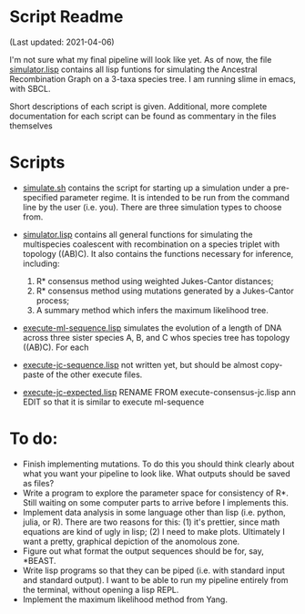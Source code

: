 # Script Readme
(Last updated: 2021-04-06)

I'm not sure what my final pipeline will look like yet. As of now, the file [simulator.lisp](simulator.lisp) contains all lisp funtions for simulating the Ancestral Recombination Graph on a 3-taxa species tree. I am running slime in emacs, with SBCL.

Short descriptions of each script is given. Additional, more complete documentation for each script can be found as commentary in the files themselves

# Scripts
* [simulate.sh](simulate.sh) contains the script for starting up a simulation
  under a pre-specified parameter regime. It is intended to be run from the
  command line by the user (i.e. you). There are three simulation types to
  choose from.

* [simulator.lisp](simulator.lisp) contains all general functions for simulating
  the multispecies coalescent with recombination on a species triplet with
  topology ((AB)C). It also contains the functions necessary for inference,
  including:
     1. R* consensus method using weighted Jukes-Cantor distances;
     2. R* consensus method using mutations generated by a Jukes-Cantor process;
     3. A summary method which infers the maximum likelihood tree.

* [execute-ml-sequence.lisp](execute-ml-consensus.lisp) simulates the evolution of a length of DNA across three sister species A, B, and C whos species tree has topology ((AB)C). For each 

* [execute-jc-sequence.lisp](execute-jc-sequence.lisp) not written yet, but should be almost copy-paste of the other execute files.

* [execute-jc-expected.lisp](execute-jc-expected.lisp) RENAME FROM execute-consensus-jc.lisp ann EDIT so that it is similar to execute ml-sequence

# To do: 
* Finish implementing mutations. To do this you should think clearly about what you want your pipeline to look like. What outputs should be saved as files?
* Write a program to explore the parameter space for consistency of R*. Still waiting on some computer parts to arrive before I implements this.
* Implement data analysis in some language other than lisp (i.e. python, julia, or R). There are two reasons for this: (1) it's prettier, since math equations are kind of ugly in lisp; (2) I need to make plots. Ultimately I want a pretty, graphical depiction of the anomolous zone.
* Figure out what format the output sequences should be for, say, *BEAST.
* Write lisp programs so that they can be piped (i.e. with standard input and standard output). I want to be able to run my pipeline entirely from the terminal, without opening a lisp REPL.
* Implement the maximum likelihood method from Yang.
